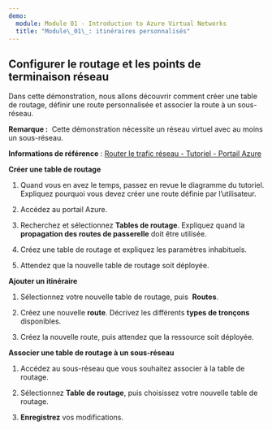 ```yaml
---
demo:
  module: Module 01 - Introduction to Azure Virtual Networks
  title: "Module\_01\_: itinéraires personnalisés"
---
```

## Configurer le routage et les points de terminaison réseau

Dans cette démonstration, nous allons découvrir comment créer une table de routage, définir une route personnalisée et associer la route à un sous-réseau.

**Remarque :**  Cette démonstration nécessite un réseau virtuel avec au moins un sous-réseau.

**Informations de référence** : [Router le trafic réseau - Tutoriel - Portail Azure](https://learn.microsoft.com/azure/virtual-network/tutorial-create-route-table-portal#create-a-route-table)

**Créer une table de routage**

1. Quand vous en avez le temps, passez en revue le diagramme du tutoriel. Expliquez pourquoi vous devez créer une route définie par l’utilisateur. 

1. Accédez au portail Azure.

1. Recherchez et sélectionnez **Tables de routage**. Expliquez quand la **propagation des routes de passerelle** doit être utilisée. 

1. Créez une table de routage et expliquez les paramètres inhabituels. 

1. Attendez que la nouvelle table de routage soit déployée.

**Ajouter un itinéraire**

1.  Sélectionnez votre nouvelle table de routage, puis  **Routes**.

1.  Créez une nouvelle **route**. Décrivez les différents **types de tronçons** disponibles. 

1.  Créez la nouvelle route, puis attendez que la ressource soit déployée.
 
**Associer une table de routage à un sous-réseau**

1.  Accédez au sous-réseau que vous souhaitez associer à la table de routage.

1.  Sélectionnez **Table de routage**, puis choisissez votre nouvelle table de routage. 

1.  **Enregistrez** vos modifications.


